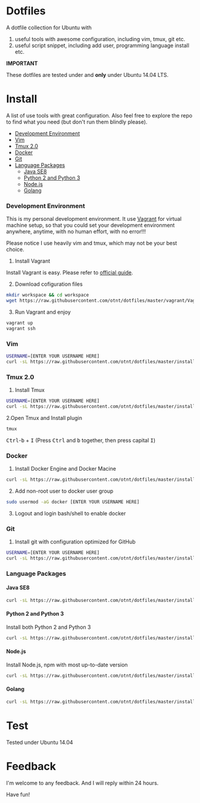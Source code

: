 # Dotfiles

A dotfile collection for Ubuntu with

1. useful tools with awesome configuration, including vim, tmux, git etc.
2. useful script snippet, including add user, programming language install etc.

**IMPORTANT**

These dotfiles are tested under and **only** under Ubuntu 14.04 LTS.

# Install

A list of use tools with great configuration. Also feel free to explore the repo to find what you need (but don't run them blindly please).

* [Development Environment](#development-environment)
* [Vim](#vim)
* [Tmux 2.0](#tmux-20)
* [Docker](#docker)
* [Git](#git)
* [Language Packages](#language-packages)
  * [Java SE8](#java)
  * [Python 2 and Python 3](#python)
  * [Node.js](#nodejs)
  * [Golang](#golang)

### Development Environment

This is my personal development environment. It use [Vagrant](https://www.vagrantup.com/) for virtual machine setup, so that you could set your development environment anywhere, anytime, with no human effort, with no error!!!

Please notice I use heavily vim and tmux, which may not be your best choice.

1. Install Vagrant

Install Vagrant is easy. Please refer to [official guide](https://www.vagrantup.com/).

2. Download cofiguration files

```Bash
mkdir workspace && cd workspace
wget https://raw.githubusercontent.com/otnt/dotfiles/master/vagrant/Vagrantfile https://raw.githubusercontent.com/otnt/dotfiles/master/vagrant/bootstrap.sh
```

3. Run Vagrant and enjoy

```Bash
vagrant up
vagrant ssh
```

### Vim

``` Bash
USERNAME=[ENTER YOUR USERNAME HERE]
curl -sL https://raw.githubusercontent.com/otnt/dotfiles/master/install/vim.sh | sed -e "s/ubuntu/$USERNAME/g" | sudo /bin/bash
```

### Tmux 2.0

1. Install Tmux

```Bash
USERNAME=[ENTER YOUR USERNAME HERE]
curl -sL https://raw.githubusercontent.com/otnt/dotfiles/master/install/tmux.sh | sed -e "s/ubuntu/$USERNAME/g" | sudo /bin/bash
```

2.Open Tmux and Install plugin

```Bash
tmux
```
<kbd>Ctrl</kbd>-<kbd>b</kbd> + <kbd>I</kbd>  (Press <kbd>Ctrl</kbd> and <kbd>b</kbd> together, then press capital <kbd>I</kbd>)

### Docker

1. Install Docker Engine and Docker Macine

```Bash
curl -sL https://raw.githubusercontent.com/otnt/dotfiles/master/install/docker.sh | sudo /bin/bash
```

2. Add non-root user to docker user group

```Bash
sudo usermod -aG docker [ENTER YOUR USERNAME HERE]
```

3. Logout and login bash/shell to enable docker

### Git

1. Install git with configuration optimized for GitHub

```Bash
USERNAME=[ENTER YOUR USERNAME HERE]
curl -sL https://raw.githubusercontent.com/otnt/dotfiles/master/install/git.sh | sed -e "s/ubuntu/$USERNAME/g" | sudo /bin/bash
```

### Language Packages

#### Java SE8

```Bash
curl -sL https://raw.githubusercontent.com/otnt/dotfiles/master/install/java.sh | sudo /bin/bash
```

#### Python 2 and Python 3

Install both Python 2 and Python 3

```Bash
curl -sL https://raw.githubusercontent.com/otnt/dotfiles/master/install/python.sh | sudo /bin/bash
```

#### Node.js

Install Node.js, npm with most up-to-date version

```Bash
curl -sL https://raw.githubusercontent.com/otnt/dotfiles/master/install/node.sh | sudo /bin/bash
```

#### Golang

```Bash
curl -sL https://raw.githubusercontent.com/otnt/dotfiles/master/install/golang.sh | sudo /bin/bash
```

# Test

Tested under Ubuntu 14.04

# Feedback

I'm welcome to any feedback. And I will reply within 24 hours.

Have fun!
